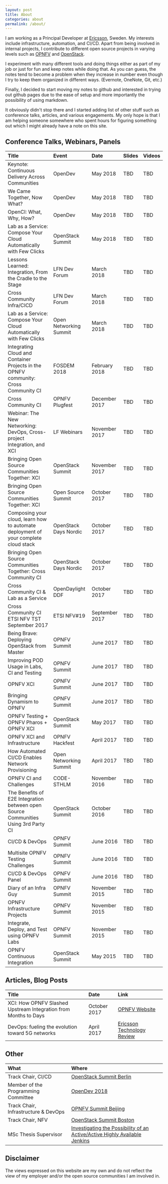 ```yaml
---
layout: post
title: About
categories: about
permalink: /about/
---
```


I am working as a Principal Developer at [Ericsson](https://www.ericsson.com), Sweden. My interests include infrastructure, automation, and CI/CD.
Apart from being involved in internal projects, I contribute to different open source projects in varying levels such
as [OPNFV](https://www.opnfv.org) and [OpenStack](https://www.openstack.org).

I experiment with many different tools and doing things either as part of my job or just for fun and keep notes while
doing that. As you can guess, the notes tend to become a problem when they increase in number even though I try to keep
them organized in different ways. (Evernote, OneNote, Git, etc.)

Finally, I decided to start moving my notes to github and interested in trying out github pages due to the ease of setup and
more importantly the possibility of using markdown.

It obviously didn't stop there and I started adding list of other stuff such as conference talks, articles, and various
engagements. My only hope is that I am helping someone somewhere who spent hours for figuring something out which I might already have
a note on this site.

## Conference Talks, Webinars, Panels

| Title                                                                               | Event                 | Date           | Slides | Videos
| :---                                                                                | :---                  | :---           | :---   | :---
| Keynote: Continuous Delivery Across Communities                                     | OpenDev               | May 2018       | TBD    | TBD
| We Came Together, Now What?                                                         | OpenDev               | May 2018       | TBD    | TBD
| OpenCI: What, Why, How?                                                             | OpenDev               | May 2018       | TBD    | TBD
| Lab as a Service: Compose Your Cloud Automatically with Few Clicks                  | OpenStack Summit      | May 2018       | TBD    | TBD
| Lessons Learned: Integration, From the Cradle to the Stage                          | LFN Dev Forum         | March 2018     | TBD    | TBD
| Cross Community Infra/CICD                                                          | LFN Dev Forum         | March 2018     | TBD    | TBD
| Lab as a Service: Compose Your Cloud Automatically with Few Clicks                  | Open Networking Summit| March 2018     | TBD    | TBD
| Integrating Cloud and Container Projects in the OPNFV community: Cross Community CI | FOSDEM 2018           | February 2018  | TBD    | TBD
| Cross Community CI                                                                  | OPNFV Plugfest        | December 2017  | TBD    | TBD
| Webinar: The New Networking: DevOps, Cross-project Integration, and XCI             | LF Webinars           | November 2017  | TBD    | TBD
| Bringing Open Source Communities Together: XCI                                      | OpenStack Summit      | November 2017  | TBD    | TBD
| Bringing Open Source Communities Together: XCI                                      | Open Source Summit    | October 2017   | TBD    | TBD
| Composing your cloud, learn how to automate deployment of your complete cloud stack | OpenStack Days Nordic | October 2017   | TBD    | TBD
| Bringing Open Source Communities Together: Cross Community CI                       | OpenStack Days Nordic | October 2017   | TBD    | TBD
| Cross Community CI & Lab as a Service                                               | OpenDaylight DDF      | October 2017   | TBD    | TBD
| Cross Community CI ETSI NFV TST September 2017                                      | ETSI NFV#19           | September 2017 | TBD    | TBD
| Being Brave: Deploying OpenStack from Master                                        | OPNFV Summit          | June 2017      | TBD    | TBD
| Improving POD Usage in Labs, CI and Testing                                         | OPNFV Summit          | June 2017      | TBD    | TBD
| OPNFV XCI                                                                           | OPNFV Summit          | June 2017      | TBD    | TBD
| Bringing Dynamism to OPNFV                                                          | OPNFV Summit          | June 2017      | TBD    | TBD
| OPNFV Testing + OPNFV Pharos + OPNFV XCI                                            | OpenStack Summit      | May 2017       | TBD    | TBD
| OPNFV XCI and Infrastructure                                                        | OPNFV Hackfest        | April 2017     | TBD    | TBD
| How Automated CI/CD Enables Network Provisioning                                    | Open Networking Summit| April 2017     | TBD    | TBD
| OPNFV CI and Challenges                                                             | CODE-STHLM            | November 2016  | TBD    | TBD
| The Benefits of E2E Integration between open Source Communities Using 3rd Party CI  | OpenStack Summit      | October 2016   | TBD    | TBD
| CI/CD & DevOps                                                                      | OPNFV Summit          | June 2016      | TBD    | TBD
| Multisite OPNFV Testing Challenges                                                  | OPNFV Summit          | June 2016      | TBD    | TBD
| CI/CD & DevOps Panel                                                                | OPNFV Summit          | June 2016      | TBD    | TBD
| Diary of an Infra Guy                                                               | OPNFV Summit          | November 2015  | TBD    | TBD
| OPNFV Infrastructure Projects                                                       | OPNFV Summit          | November 2015  | TBD    | TBD
| Integrate, Deploy, and Test using OPNFV Labs                                        | OPNFV Summit          | November 2015  | TBD    | TBD
| OPNFV Continuous Integration                                                        | OpenStack Summit      | May 2015       | TBD    | TBD

## Articles, Blog Posts

| Title                                                                   | Date       | Link
| :---                                                                    | :---       | :---
| XCI: How OPNFV Slashed Upstream Integration from Months to Days         | October 2017 | [OPNFV Website](https://www.opnfv.org/blog/2017/10/19/xci-how-opnfv-slashed-upstream-integration-from-months-to-days)
| DevOps: fueling the evolution toward 5G networks                        | April 2017   | [Ericsson Technology Review](https://www.ericsson.com/en/publications/ericsson-technology-review/archive/2017/devops-fueling-the-evolution-toward-5g-networks)

## Other

| What                                 | Where
| :---                                 | :---
| Track Chair, CI/CD                   | [OpenStack Summit Berlin](https://www.openstack.org/summit/berlin-2018/)
| Member of the Programming Committee  | [OpenDev 2018](http://www.opendevconf.com/)
| Track Chair, Infrastructure & DevOps | [OPNFV Summit Beijing](https://www.opnfv.org/opnfv-summit-2017-event-recap)
| Track Chair, NFV                     | [OpenStack Summit Boston](https://www.openstack.org/summit/boston-2017/)
| MSc Thesis Supervisor                | [Investigating the Possibility of an Active/Active Highly Available Jenkins](https://www.diva-portal.org/smash/get/diva2:647472/FULLTEXT01.pdf)

## Disclaimer

The views expressed on this website are my own and do not reflect the view of my employer and/or the open source communities I am involved in.
